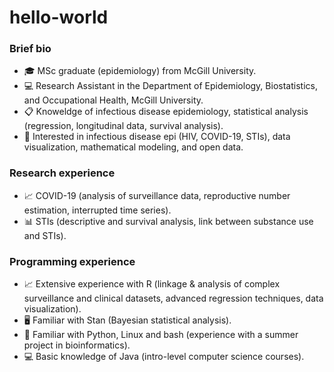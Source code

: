 # hello-world

### Brief bio 
- :mortar_board: MSc graduate (epidemiology) from McGill University.
- :computer: Research Assistant in the Department of Epidemiology, Biostatistics, and Occupational Health, McGill University.
- :clipboard: Knoweldge of infectious disease epidemiology, statistical analysis (regression, longitudinal data, survival analysis).
- :eyes: Interested in infectious disease epi (HIV, COVID-19, STIs), data visualization, mathematical modeling, and open data.

### Research experience
- :chart_with_upwards_trend: COVID-19 (analysis of surveillance data, reproductive number estimation, interrupted time series).
- :bar_chart: STIs (descriptive and survival analysis, link between substance use and STIs).

### Programming experience
- :chart_with_upwards_trend: Extensive experience with R (linkage & analysis of complex surveillance and clinical datasets, advanced regression techniques, data visualization).
- :desktop_computer: Familiar with Stan (Bayesian statistical analysis).
- :file_folder: Familiar with Python, Linux and bash (experience with a summer project in bioinformatics).
- :computer: Basic knowledge of Java (intro-level computer science courses).
